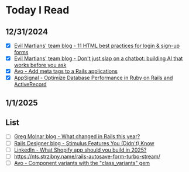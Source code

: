 # Today I Read

## 12/31/2024
- [x] [Evil Martians' team blog - 11 HTML best practices for login & sign-up forms](https://evilmartians.com/chronicles/html-best-practices-for-login-and-signup-forms)
- [x] [Evil Martians' team blog - Don't just slap on a chatbot: building AI that works before you ask](https://evilmartians.com/chronicles/dont-just-slap-on-a-chatbot-building-ai-that-works-before-you-ask)
- [x] [Avo - Add meta tags to a Rails applications](https://avohq.io/blog/meta-tags-rails)
- [x] [AppSignal - Optimize Database Performance in Ruby on Rails and ActiveRecord](https://blog.appsignal.com/2024/10/30/optimize-database-performance-in-ruby-on-rails-and-activerecord.html)

## 1/1/2025

## List
- [ ] [Greg Molnar blog - What changed in Rails this year?](https://greg.molnar.io/blog/what-changed-in-rails-this-year)
- [ ] [Rails Designer blog - Stimulus Features You (Didn't) Know](https://railsdesigner.com/lesser-known-stimulus-features)
- [ ] [LinkedIn - What Shopify app should you build in 2025?](https://www.linkedin.com/pulse/what-shopify-app-should-you-build-2025-gil-greenberg-h3uce)
- [ ] https://nts.strzibny.name/rails-autosave-form-turbo-stream/
- [ ] [Avo - Component variants with the "class_variants" gem](https://avohq.io/blog/component-variants-with-the-class-variants-gem)
